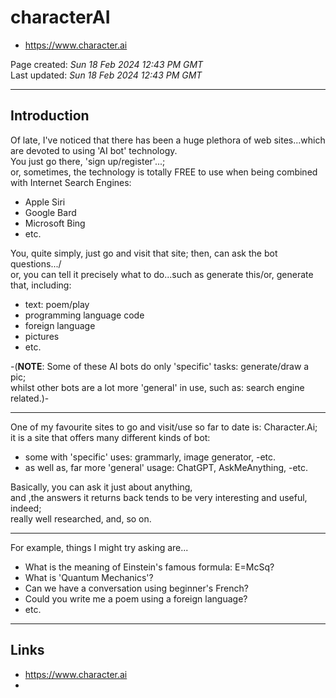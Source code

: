 # characterAI

- https://www.character.ai

Page created: *Sun 18 Feb 2024 12:43 PM GMT*  
Last updated: *Sun 18 Feb 2024 12:43 PM GMT*  

-----

## Introduction

Of late, I've noticed that there has been a huge plethora of web sites...which are devoted to using 'AI bot' technology.    
You just go there, 'sign up/register'...;   
or, sometimes, the technology is totally FREE to use when being combined with Internet Search Engines:   

- Apple Siri  
- Google Bard  
- Microsoft Bing  
- etc.  

You, quite simply, just go and visit that site; then, can ask the bot questions.../   
or, you can tell it precisely what to do...such as generate this/or, generate that, including:      

- text: poem/play
- programming language code
- foreign language
- pictures
- etc.  

-(**NOTE**: Some of these AI bots do only 'specific' tasks: generate/draw a pic;  
whilst other bots are a lot more 'general' in use, such as: search engine related.)-   

-----

One of my favourite sites to go and visit/use so far to date is: Character.Ai;    
it is a site that offers many different kinds of bot:  
- some with 'specific' uses: grammarly, image generator, -etc.  
- as well as, far more 'general' usage:  ChatGPT, AskMeAnything, -etc.
             
Basically, you can ask it just about anything,  
and ,the answers it returns back tends to be very interesting and useful, indeed;    
really well researched, and, so on.    

-----

For example, things I might try asking are...  
- What is the meaning of Einstein's famous formula: E=McSq?   
- What is 'Quantum Mechanics'?   
- Can we have a conversation using beginner's French?
- Could you write me a poem using a foreign language? 
- etc.

-----

## Links

- https://www.character.ai
- 

